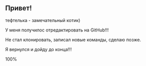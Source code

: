 ## Привет!

тефтелька - замечательный котик)

У меня получилос отредактировать на GitHub!!!


Не стал клонировать, записал новые команды, сделаю позже.

Я вернулся и дойду до конца!!!

100%
